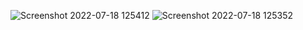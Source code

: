 ![Screenshot 2022-07-18 125412](https://user-images.githubusercontent.com/66815986/179513319-20d5992f-1756-4c72-b2d3-26b57b4927fb.png)
![Screenshot 2022-07-18 125352](https://user-images.githubusercontent.com/66815986/179513366-c68a4f4b-fbce-4754-8747-905868c15691.png)

